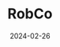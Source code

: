 ---  
layout: startup_page  
title: "RobCo"  
id: "robco.de"  
permalink: "/robcorobco.de02262024/"  
website: "https://www.robco.de/en"  
funding_round: "Series B"  
funding_amount: "$42.5M"  
investors: "Lightspeed Venture Partners, Sequoia Capital, Kindred Capital, Promus Ventures"  
about: "RobCo develops modular, affordable, and connected robotics automation solutions for SMEs. Their flexible robotic hardware kits, managed via the RobCo Studio platform, enable easy implementation and adaptation of robotics applications without complex programming. This addresses the need for automation in SMEs while overcoming barriers of high cost and complexity."  
markets: "Robotics, Automation, Manufacturing, Software, Information Technology"  
hq: "Munich, Bavaria, Germany"  
founded_year: "2020"  
linkedin: "https://www.linkedin.com/company/robco-therobotcompany"  
twitter: "https://twitter.com/Robco_Robotics"  
instagram: ""  
facebook: ""  
crunchbase: "https://www.crunchbase.com/organization/robco"  
pitchbook: "https://pitchbook.com/profiles/company/467561-44"  

date_display: "26-Feb-2024"  
date: "2024-02-26"

# SEO Optimization  
meta_title: "RobCo - Series B Funding ($42.5M)"  
meta_description: "RobCo, RobCo develops modular, affordable, and connected robotics automation solutions for SMEs. Their flexible robotic hardware kits, managed via the RobCo ..."  
meta_keywords: "RobCo, Robotics, Automation, Manufacturing, Software, Information Technology, Series B funding"  
canonical_url: "https://startup.projectstartups.com/robcorobco.de02262024/"  
---